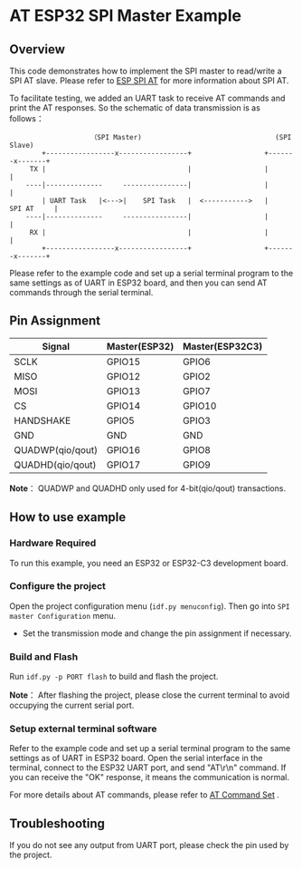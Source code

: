 # AT ESP32 SPI Master Example

## Overview

This code demonstrates how to implement the SPI master to read/write a SPI AT slave. Please refer to [ESP SPI AT](https://docs.espressif.com/projects/esp-at/en/latest/esp32c3/Compile_and_Develop/How_to_implement_SPI_AT.html)  for more information about SPI AT.

To facilitate testing, we added an UART task to receive AT commands and print the AT responses. So the schematic of data transmission is as follows：

```
                    （SPI Master)                                 (SPI Slave)
        +-----------------x-----------------+                  +-------x-------+
     TX |                                   |                  |               |
    ----|--------------     ----------------|                  |               |
        | UART Task   |<--->|    SPI Task   |  <----------->   |    SPI AT     |
    ----|--------------     ----------------|                  |               |
     RX |                                   |                  |               |
        +-----------------x-----------------+                  +-------x-------+

```
Please refer to the example code and set up a serial terminal program to the same settings as of UART in ESP32 board, and then you can send AT commands through the serial terminal.

## Pin Assignment

| Signal           | Master(ESP32) | Master(ESP32C3) |
| ---------------- | ------------- | -------------   |
| SCLK             | GPIO15        | GPIO6           |
| MISO             | GPIO12        | GPIO2           |
| MOSI             | GPIO13        | GPIO7           |
| CS               | GPIO14        | GPIO10          |
| HANDSHAKE        | GPIO5         | GPIO3           |
| GND              | GND           | GND             |
| QUADWP(qio/qout) | GPIO16        | GPIO8           |
| QUADHD(qio/qout) | GPIO17        | GPIO9           |

**Note**： QUADWP and QUADHD only used for 4-bit(qio/qout) transactions.

## How to use example

### Hardware Required

To run this example, you need an ESP32 or ESP32-C3 development board.

### Configure the project

Open the project configuration menu (`idf.py menuconfig`). Then go into `SPI master Configuration` menu.

- Set the transmission mode and change the pin assignment if necessary.

### Build and Flash

Run `idf.py -p PORT flash` to build and flash the project.

**Note**： After flashing the project, please close the current terminal to avoid occupying the current serial port.

### Setup external terminal software
Refer to the example code and set up a serial terminal program to the same settings as of UART in ESP32 board. Open the serial interface in the terminal,  connect to the ESP32 UART port, and send "AT\r\n" command. If you can receive the "OK" response, it means the communication is normal.

For more details about AT commands, please refer to [AT Command Set](https://docs.espressif.com/projects/esp-at/en/latest/AT_Command_Set/index.html) .

## Troubleshooting
If you do not see any output from UART port, please check the pin used by the project.
